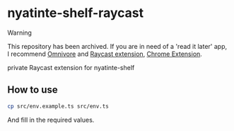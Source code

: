 # nyatinte-shelf-raycast

> [!WARNING]
> This repository has been archived. If you are in need of a 'read it later' app, I recommend [Omnivore](https://omnivore.app) and [Raycast extension](https://www.raycast.com/karolusd/omnivore), [Chrome Extension](https://chromewebstore.google.com/detail/omnivore/blkggjdmcfjdbmmmlfcpplkchpeaiiab).

private Raycast extension for nyatinte-shelf

## How to use

```sh
cp src/env.example.ts src/env.ts
```

And fill in the required values.
